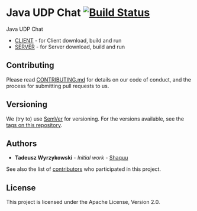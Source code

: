 # Java UDP Chat [![Build Status](https://travis-ci.org/Shaquu/javaudpchat.svg?branch=master)](https://travis-ci.org/Shaquu/javaudpchat)

Java UDP Chat

* [CLIENT](/client/README.md) - for Client download, build and run
* [SERVER](/server/README.md) - for Server download, build and run

## Contributing

Please read [CONTRIBUTING.md](https://gist.github.com/PurpleBooth/b24679402957c63ec426) for details on our code of conduct, and the process for submitting pull requests to us.

## Versioning

We (try to) use [SemVer](http://semver.org/) for versioning. For the versions available, see the [tags on this repository](https://github.com/Shaquu/javaudpchat/tags). 

## Authors

* **Tadeusz Wyrzykowski** - *Initial work* - [Shaquu](https://github.com/Shaquu)

See also the list of [contributors](https://github.com/Shaquu/javaudpchat/contributors) who participated in this project.

## License

This project is licensed under the Apache License, Version 2.0.